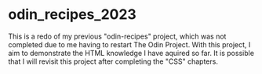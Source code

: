 # odin_recipes_2023
This is a redo of my previous "odin-recipes" project, which was not completed due to me having to restart The Odin Project. With this project, I aim to demonstrate the HTML knowledge I have aquired so far. It is possible that I will revisit this project after completing the "CSS" chapters.
